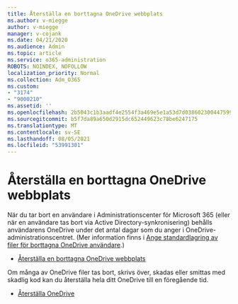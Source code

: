 ```yaml
---
title: Återställa en borttagna OneDrive webbplats
ms.author: v-miegge
author: v-miegge
manager: v-cojank
ms.date: 04/21/2020
ms.audience: Admin
ms.topic: article
ms.service: o365-administration
ROBOTS: NOINDEX, NOFOLLOW
localization_priority: Normal
ms.collection: Adm_O365
ms.custom:
- "3174"
- "9000210"
ms.assetid: ''
ms.openlocfilehash: 2b5043c1b3aadf4e2554f3a469e5e1a53d7d038602300447599ff1c13cf31271
ms.sourcegitcommit: b5f7da89a650d2915dc652449623c78be6247175
ms.translationtype: MT
ms.contentlocale: sv-SE
ms.lasthandoff: 08/05/2021
ms.locfileid: "53991301"
---
```

# <a name="restore-a-deleted-onedrive-site"></a>Återställa en borttagna OneDrive webbplats

När du tar bort en användare i Administrationscenter för Microsoft 365 (eller när en användare tas bort via Active Directory-synkronisering) behålls användarens OneDrive under det antal dagar som du anger i OneDrive-administrationscentret. (Mer information finns i [Ange standardlagring av filer för borttagna OneDrive användare](https://docs.microsoft.com/onedrive/set-retention).)

* [Återställa en borttagna OneDrive webbplats](https://docs.microsoft.com/onedrive/restore-deleted-onedrive)

Om många av OneDrive filer tas bort, skrivs över, skadas eller smittas med skadlig kod kan du återställa hela ditt OneDrive till en föregående tid.

* [Återställa OneDrive](https://support.office.com/article/Restore-your-OneDrive-fa231298-759d-41cf-bcd0-25ac53eb8a15)